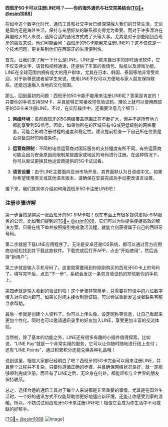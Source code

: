 **西班牙5G卡可以注册LINE吗？——你的海外通讯与社交完美结合[[TG💪+ @esim1088](https://t.me/s/esim1088)]**

在如今这个数字化时代，通讯工具和社交平台已经深深融入我们的日常生活。无论是国内还是海外生活，保持与亲朋好友的联系都变得尤为重要。而对于许多漂泊在异国他乡的人来说，选择合适的通讯方式成了头等大事。尤其是对于那些刚到西班牙的朋友来说，他们可能会问：西班牙的5G卡能用来注册LINE吗？这不仅仅是一个技术问题，更关系到他们在西班牙的生活便利性。

首先，让我们来了解一下什么是LINE。LINE是一款来自日本的即时通讯软件，它不仅支持文字、语音和视频通话，还提供了丰富的表情包、贴纸以及游戏功能。LINE在全球范围内拥有庞大的用户群体，尤其在日本、韩国、泰国等地非常受欢迎。对于新移民或者留学生来说，使用LINE不仅可以方便地与家人朋友保持联系，还能迅速融入当地的文化氛围。

那么，回到最初的问题：西班牙的5G卡能不能用来注册LINE呢？答案是肯定的！只要你的手机支持SIM卡，并且能够正常接收短信验证码，理论上就可以使用西班牙的5G卡来注册LINE。不过，在实际操作中，还需要注意几个细节：

1. **网络环境**：虽然西班牙的5G网络覆盖范围正在不断扩大，但并不是所有地方都能享受到5G信号。因此，如果你所在的区域只有4G或更低级别的网络覆盖，可能会影响注册过程的速度和稳定性。建议提前检查一下自己所在位置是否具备良好的网络条件。
   
2. **运营商限制**：不同的电信运营商对国际服务的支持程度有所不同。有些运营商可能会因为安全原因而限制某些国家或地区的号码进行注册。在这种情况下，你可以尝试更换其他运营商提供的5G卡试试看。

3. **语言设置**：由于LINE主要面向亚洲市场开发，其界面默认为日语或中文。如果你希望使用英文或其他语言版本，请确保在安装完成后手动更改语言设置。

接下来，我们就具体介绍如何用西班牙5G卡注册LINE吧！

### 注册步骤详解

第一步当然是购买一张西班牙的5G SIM卡啦！现在市面上有很多提供虚拟eSIM服务的公司，比如我们提到的[TG💪+ @esim1088](https://t.me/s/esim1088)，它们可以为你提供便捷高效的解决方案。只需在线下单并按照指引完成激活流程，就能立刻获得属于自己的西班牙号码。

第二步就是下载LINE应用程序了。无论是安卓还是iOS系统，都可以通过官方应用商店轻松找到并下载这款软件。下载完成后打开APP，点击“开始使用”，然后选择“新用户”。

第三步就是输入手机号码了。这里就需要用到你刚刚购买的西班牙5G卡上的号码了。填写完毕后，点击“下一步”，系统会发送一条包含验证码的短信到你的手机上。

第四步就是输入收到的验证码啦！这个步骤非常简单，只需要将短信中的六位数字填入对应框内即可。如果长时间未接收到验证码，可以尝试重新发送或者联系客服寻求帮助。

最后一步就是创建个人资料了。你可以上传头像、设定昵称等信息，让自己看起来更加个性化。同时也可以邀请通讯录里的好友加入LINE，享受更加丰富的交流体验。

当然啦，除了基本的功能之外，LINE还有很多有趣的小插件值得探索。比如说，“LINE Pay”就是一个非常实用的服务，它可以让你随时随地进行线上支付；还有“LINE Points”，通过积累积分还能兑换各种礼品哦！

说到这里，相信大家都已经明白了吧？西班牙的5G卡完全可以用来注册LINE，并且整个过程并不复杂。只要你遵循正确的步骤，并且确保网络状况良好，就一定能够顺利完成注册。而且有了LINE之后，无论身在何处，都能轻松与全世界的朋友保持联系。

总之，选择合适的通讯工具对于每个人来说都是非常重要的事情。尤其是在国外生活时，一个好的通讯方式不仅能帮助你更好地适应新环境，还能让你感受到家的温暖。所以，不妨试试用西班牙5G卡来注册LINE吧！相信它会成为你生活中不可或缺的好帮手。

[[TG💪+ @esim1088](https://t.me/s/esim1088) ![Image](https://i.postimg.cc/4NQfJmqS/Snipaste-2025-05-13-00-14-12.png)]